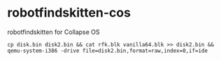 # robotfindskitten-cos
robotfindskitten for Collapse OS


```cp disk.bin disk2.bin && cat rfk.blk vanilla64.blk >> disk2.bin && qemu-system-i386 -drive file=disk2.bin,format=raw,index=0,if=ide```
